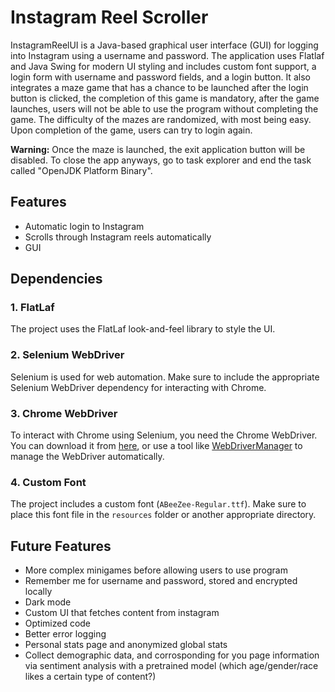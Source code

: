 # Instagram Reel Scroller

InstagramReelUI is a Java-based graphical user interface (GUI) for logging into Instagram using a username and password. The application uses Flatlaf and Java Swing for modern UI styling and includes custom font support, a login form with username and password fields, and a login button. It also integrates a maze game that has a chance to be launched after the login button is clicked, the completion of this game is mandatory, after the game launches, users will not be able to use the program without completing the game. The difficulty of the mazes are randomized, with most being easy. Upon completion of the game, users can try to login again.  

**Warning:**
Once the maze is launched, the exit application button will be disabled. To close the app anyways, go to task explorer and end the task called "OpenJDK Platform Binary". 


 
## Features

- Automatic login to Instagram
- Scrolls through Instagram reels automatically
- GUI

## Dependencies

### 1. **FlatLaf**
The project uses the FlatLaf look-and-feel library to style the UI.




### 2. **Selenium WebDriver**
Selenium is used for web automation. Make sure to include the appropriate Selenium WebDriver dependency for interacting with Chrome.

### 3. **Chrome WebDriver**
To interact with Chrome using Selenium, you need the Chrome WebDriver. You can download it from [here](https://sites.google.com/chromium.org/driver/home), or use a tool like [WebDriverManager](https://github.com/bonigarcia/webdrivermanager) to manage the WebDriver automatically.


### 4. **Custom Font**
The project includes a custom font (`ABeeZee-Regular.ttf`). Make sure to place this font file in the `resources` folder or another appropriate directory.


## Future Features
- More complex minigames before allowing users to use program
- Remember me for username and password, stored and encrypted locally
- Dark mode
- Custom UI that fetches content from instagram
- Optimized code
- Better error logging
- Personal stats page and anonymized global stats
- Collect demographic data, and corrosponding for you page information via sentiment analysis with a pretrained model (which age/gender/race likes a certain type of content?)

